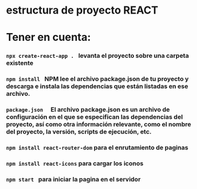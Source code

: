 # estructura de proyecto REACT 

# Tener en cuenta:
### `npx create-react-app . ` levanta el proyecto sobre una carpeta existente
### `npm install ` NPM lee el archivo package.json de tu proyecto y descarga e instala las dependencias que están listadas en ese archivo.
### `package.json  ` El archivo package.json es un archivo de configuración en el que se especifican las dependencias del proyecto, así como otra información relevante, como el nombre del proyecto, la versión, scripts de ejecución, etc.
### `npm install react-router-dom` para el enrutamiento de paginas
### `npm install react-icons` para cargar los iconos
### `npm start ` para iniciar la pagina en el servidor
